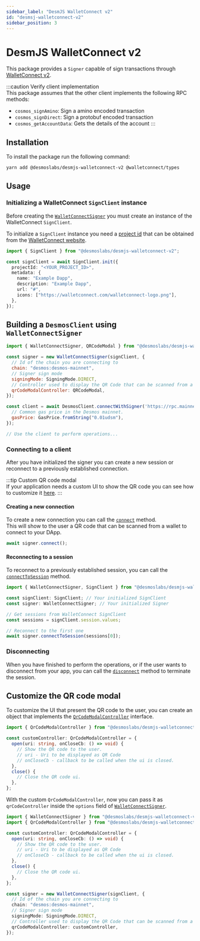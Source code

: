 ```yaml
---
sidebar_label: "DesmJS WalletConnect v2"
id: "desmsj-walletconnect-v2"
sidebar_position: 3
---
```


# DesmJS WalletConnect v2

This package provides a `Signer` capable of sign transactions through [WalletConnect v2](https://walletconnect.org).

:::caution Verify client implementation  
This package assumes that the other client implements the following RPC methods:
* `cosmos_signAmino`: Sign a amino encoded transaction
* `cosmos_signDirect`: Sign a protobuf encoded transaction
* `cosmos_getAccountData`: Gets the details of the account
:::

## Installation

To install the package run the following command:

```shell
yarn add @desmoslabs/desmjs-walletconnect-v2 @walletconnect/types
```

## Usage
### Initializing a WalletConnect `SignClient` instance

Before creating the [`WalletConnectSigner`](../api/classes/desmoslabs_desmjs_walletconnect.WalletConnectSigner.md)
you must create an instance of the WalletConnect `SignClient`.  

To initialize a `SignClient` instance you need a [project id](https://docs.walletconnect.com/2.0/cloud/relay) that
can be obtained from the [WalletConnect website](https://walletconnect.com).

```ts
import { SignClient } from "@desmoslabs/desmjs-walletconnect-v2";

const signClient = await SignClient.init({
  projectId: "<YOUR_PROJECT_ID>",
  metadata: {
    name: "Example Dapp",
    description: "Example Dapp",
    url: "#",
    icons: ["https://walletconnect.com/walletconnect-logo.png"],
  },
});
```

## Building a `DesmosClient` using `WalletConnectSigner`

```js
import { WalletConnectSigner, QRCodeModal } from "@desmoslabs/desmjs-walletconnect-v2";

const signer = new WalletConnectSigner(signClient, {
  // Id of the chain you are connecting to
  chain: "desmos:desmos-mainnet",
  // Signer sign mode
  signingMode: SigningMode.DIRECT,
  // Controller used to display the QR Code that can be scanned from a wallet 
  qrCodeModalController: QRCodeModal,
});

const client = await DesmosClient.connectWithSigner('https://rpc.mainnet.desmos.network', signer, {
  // Common gas price in the Desmos mainnet.
  gasPrice: GasPrice.fromString("0.01udsm"),
});

// Use the client to perform operations...
```

### Connecting to a client
After you have initialized the signer you can create a new session or reconnect to a previously established
connection.

:::tip Custom QR code modal   
If your application needs a custom UI to show the QR code you can see how to customize it
[here](#customize-qr-modal).
:::

#### Creating a new connection

To create a new connection you can call the
[`connect`](../api/classes/desmoslabs_desmjs_walletconnect_v2.WalletConnectSigner.md#connect) method.  
This will show to the user a QR code that can be scanned from a wallet to connect to your DApp.

```js
await signer.connect();
```

#### Reconnecting to a session

To reconnect to a previously established session, you can call the
[`connectToSession`](../api/classes/desmoslabs_desmjs_walletconnect_v2.WalletConnectSigner.md#connecttosession)
method.

```js
import { WalletConnectSigner, SignClient } from "@desmoslabs/desmjs-walletconnect-v2";

const signClient: SignClient; // Your initialized SignClient
const signer: WalletConnectSigner; // Your initialized Signer

// Get sessions from WalletConnect SignClient
const sessions = signClient.session.values;

// Reconnect to the first one
await signer.connectToSession(sessions[0]);
```

### Disconnecting

When you have finished to perform the operations, or if the user wants to disconnect from your app, you can
call the [`disconnect`](../api/classes/desmoslabs_desmjs_walletconnect_v2.SignClient.md#disconnect) method
to terminate the session.

## Customize the QR code modal

To customize the UI that present the QR code to the user, you can create an object that implements the
[`QrCodeModalController`](../api/interfaces/desmoslabs_desmjs_walletconnect_v2.QrCodeModalController.md)
interface.

```ts
import { QrCodeModalController } from "@desmoslabs/desmjs-walletconnect-v2";

const customController: QrCodeModalController = {
  open(uri: string, onCloseCb: () => void) {
    // Show the QR code to the user.
    // uri - Uri to be displayed as QR Code
    // onCloseCb - callback to be called when the ui is closed.
  },
  close() {
    // Close the QR code ui.
  },
};
```

With the custom `QrCodeModalController`, now you can pass it as `qrCodeController` inside the `options` field of
[`WalletConnectSigner`](../api/classes/desmoslabs_desmjs_walletconnect_v2.WalletConnectSigner.md#constructor).

```ts
import { WalletConnectSigner } from "@desmoslabs/desmjs-walletconnect-v2";
import { QrCodeModalController } from "@desmoslabs/desmjs-walletconnect-v2";

const customController: QrCodeModalController = {
  open(uri: string, onCloseCb: () => void) {
    // Show the QR code to the user.
    // uri - Uri to be displayed as QR Code
    // onCloseCb - callback to be called when the ui is closed.
  },
  close() {
    // Close the QR code ui.
  },
};

const signer = new WalletConnectSigner(signClient, {
  // Id of the chain you are connecting to
  chain: "desmos:desmos-mainnet",
  // Signer sign mode
  signingMode: SigningMode.DIRECT,
  // Controller used to display the QR Code that can be scanned from a wallet 
  qrCodeModalController: customController,
});
```
